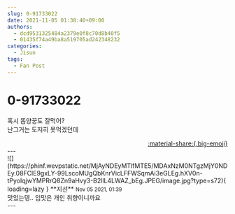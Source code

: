 ```yaml
---
slug: 0-91733022
date: 2021-11-05 01:38:40+09:00
authors:
  - dcd9531325484a2379e0f8c70d8b40f5
  - 01435f74a49ba8a519705ad242348232
categories:
  - Jisun
tags:
  - Fan Post
---
```


# 0-91733022

<div class="post-container" markdown="1">
<div class="content-container md-sidebar__scrollwrap" markdown="1">

혹시 똠양꿍도 잘먹어?<br>난그거는 도저히 못먹겠던데

</div>
</div>

<div style="text-align: right;" markdown="1">
<a href="https://weverse.io/fromis9/fanpost/0-91733022" style="text-align: right;">:material-share:{.big-emoji}</a>
</div>
---

<div class="comments-container md-sidebar__scrollwrap" markdown="1">
<div class="comment" markdown="1">
<div class='id-container' markdown="1">
![](https://phinf.wevpstatic.net/MjAyNDEyMTlfMTE5/MDAxNzM0NTgzMjY0NDEy.08FClE9gxLY-99LscoMUgQbKnrVicLFFWSqmAi3eGLEg.hXV0n-tPyoIqjwYMPRrQ8Zn9aHvy3-B2llL4LWAZ_bEg.JPEG/image.jpg?type=s72){ loading=lazy }
**<span class="artist">지선</span>** <small>Nov 05 2021, 01:39</small><br>
</div>
<div class='comment-body' markdown="1">
맛있는뎅.. 입맛은 개인 취향이니까요
</div>
</div>
</div>
---
